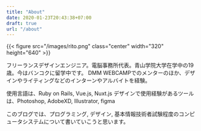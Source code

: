 ```yaml
---
title: "About"
date: 2020-01-23T20:43:38+07:00
draft: true
url: "/about"
---
```


{{< figure src="/images/rito.png" class="center" width="320" height="640" >}}


フリーランスデザインエンジニア。電脳事務所代表。青山学院大学在学中の19歳。今はバンコクに留学中です。
DMM WEBCAMPでのメンターのほか、デザインやライティングなどのインターンやアルバイトを経験。

使用言語は、Ruby on Rails, Vue.js, Nuxt.js
デザインで使用経験があるツールは、Photoshop, AdobeXD, Illustrator, figma

このブログでは、プログラミング, デザイン, 基本情報技術者試験程度のコンピュータシステムについて書いていこうと思います。
